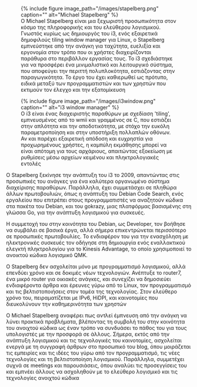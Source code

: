 <figure id="fig:stapelberg-profile">
{% include figure image_path="/images/stapelberg.png" caption=""
alt="Michael Stapelberg" %}
<figcaption>
Ο Michael Stapelberg είναι μια ξεχωριστή προσωπικότητα στον κόσμο
της πληροφορικής και του ελεύθερου λογισμικού. Γνωστός κυρίως ως
δημιουργός του i3, ενός εξαιρετικά δημοφιλούς tiling window manager
για Linux, ο Stapelberg εμπνεύστηκε από την ανάγκη για ταχύτητα, 
ευελιξία και εργονομία στον τρόπο που οι χρήστες διαχειρίζονται 
παράθυρα στο περιβάλλον εργασίας τους. Το i3 σχεδιάστηκε για να 
προσφέρει ένα μινιμαλιστικό και λειτουργικό σύστημα, που αποφεύγει 
την περιττή πολυπλοκότητα, εστιάζοντας στην παραγωγικότητα. 
Το έργο του έχει καθιερωθεί ως πρότυπο, ειδικά μεταξύ των 
προγραμματιστών και των χρηστών που εκτιμούν τον έλεγχο και την 
εξατομίκευση
</figcaption>
</figure>
<figure id="fig:i3">
{% include figure image_path="/images/i3window.png" caption=""
alt="i3 window manager" %}
<figcaption>
Ο i3 είναι ένας διαχειριστής παραθύρων με σχεδίαση 'tiling', 
εμπνευσμένος από το wmii και γραμμένος σε C, που εστιάζει στην 
απλότητα και την αποδοτικότητα, με στόχο την ευκόλη παραμετροποίηση 
και στην υποστήριξη πολλαπλών οθόνων. Αν και παρέχει εξαιρετική 
απόδοση και ευχρηστία για προχωρημένους χρήστες, η καμπύλη εκμάθησης 
μπορεί να είναι απότομη για τους αρχάριους, απαιτώντας εξοκείωση με 
ρυθμίσεις μέσω αρχείων κειμένου και πληκτρολογιακές εντολές
</figcaption>
</figure>

Ο Stapelberg ξεκίνησε την ανάπτυξη του i3 το 2009, απαντώντας στις 
προσωπικές του ανάγκες για ένα καλύτερα οργανωμένο σύστημα διαχείρισης 
παραθύρων. Παράλληλα, έχει συμμετάσχει σε πληθώρα άλλων πρωτοβουλιών, 
όπως η ανάπτυξη του Debian Code Search, ενός εργαλείου που επιτρέπει 
στους προγραμματιστές να αναζητούν κώδικα στα πακέτα του Debian, και 
του gokrazy, μιας πλατφόρμας βασισμένης στη γλώσσα Go, για την 
ανάπτυξη λογισμικού για συσκευές.

Η συμμετοχή του στην κοινότητα του Debian, ως Developer, τον βοήθησε 
να συμβάλει σε βασικά έργα, αλλά σήμερα επικεντρώνεται περισσότερο σε 
προσωπικές πρωτοβουλίες. Το ενδιαφέρον του για την ενασχόληση με 
ηλεκτρονικές συσκευές τον οδήγησε στη δημιουργία ενός εναλλακτικού 
ελεγκτή πληκτρολογίου για το Kinesis Advantage, το οποίο χρησιμοποιεί 
το ανοικτού κώδικα λογισμικό QMK.

Ο Stapelberg δεν ασχολείται μόνο με προγραμματισμό λογισμικού, αλλά 
επενδύει χρόνο και σε δοκιμές νέων τεχνολογιών. Ανέπτυξε το router7, 
ένα μικρό router για οικιακές ανάγκες, και συνεχίζει να δημοσιεύει 
ενδιαφέροντα άρθρα και έρευνες γύρω από το Linux, τον προγραμματισμό 
και τις βελτιστοποιήσεις στον τομέα της τεχνολογίας. Στον ελεύθερο 
χρόνο του, πειραματίζεται με IPv6, HiDPI, και καινοτομίες που 
διευκολύνουν την καθημερινότητα των χρηστών

Ο Michael Stapelberg αναφέρει πως αντλεί έμπνευση από την ανάγκη να 
λύνει πρακτικά προβλήματα, βλέποντας τη συμβολή του στην κοινότητα 
του ανοιχτού κώδικα ως έναν τρόπο να συνδυάσει το πάθος του για 
τους υπολογιστές με την προσφορά σε άλλους. Σήμερα, εκτός από 
την ανάπτυξη λογισμικού και τις τεχνολογικές του καινοτομίες, 
ασχολείται ενεργά με τη συγγραφή άρθρων στο προσωπικό του blog, 
όπου μοιράζεται τις εμπειρίες και τις ιδέες του γύρω από τον προγραμματισμό, 
τις νέες τεχνολογίες και τη βελτιστοποίηση λογισμικού. Παράλληλα, 
συμμετέχει συχνά σε meetings και παρουσιάσεις, όπου αναλύει τις προσεγγίσεις 
του και εμπνέει άλλους να ασχοληθούν με το ελεύθερο λογισμικό 
και τις τεχνολογίες ανοιχτού κώδικα
